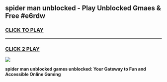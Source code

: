 
## spider man unblocked - Play Unblocked Gmaes & Free #e6rdw
<h3>
<a href="https://news.freeplayer.one?title=spider_man_unblocked&ref=24F">CLICK TO PLAY</a></h3>
<hr>

<h3>
<a href="https://news.freeplayer.one?title=spider_man_unblocked&ref=24F">CLICK 2 PLAY</a>
  
</h3>

<a href="https://news.freeplayer.one?title=spider_man_unblocked&ref=24F/"><img src="https://clearcache.store/games.png"></a>


**spider man unblocked games unblocked: Your Gateway to Fun and Accessible Online Gaming**
